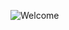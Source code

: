 ![Welcome](https://images-ext-2.discordapp.net/external/tD5opvwAspRQi2E-Te1SVT7ioznYdvx5jZuZGHIsdDQ/https/img.buzzfeed.com/buzzfeed-static/static/2019-11/6/23/campaign_images/1503bcaae0cd/people-on-reddit-are-pretending-to-be-politicians-2-2273-1573082520-0_dblbig.jpg)